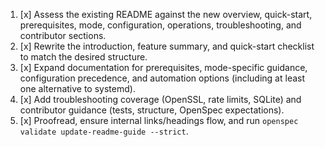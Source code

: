 1. [x] Assess the existing README against the new overview, quick-start, prerequisites, mode, configuration, operations, troubleshooting, and contributor sections.
2. [x] Rewrite the introduction, feature summary, and quick-start checklist to match the desired structure.
3. [x] Expand documentation for prerequisites, mode-specific guidance, configuration precedence, and automation options (including at least one alternative to systemd).
4. [x] Add troubleshooting coverage (OpenSSL, rate limits, SQLite) and contributor guidance (tests, structure, OpenSpec expectations).
5. [x] Proofread, ensure internal links/headings flow, and run `openspec validate update-readme-guide --strict`.
